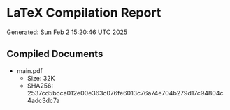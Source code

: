 # LaTeX Compilation Report
Generated: Sun Feb  2 15:20:46 UTC 2025
## Compiled Documents
- main.pdf
  - Size: 32K
  - SHA256: 2537cd5bcca012e00e363c076fe6013c76a74e704b279d17c94804c4adc3dc7a
